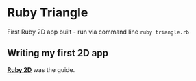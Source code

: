# Ruby Triangle
First Ruby 2D app built - run via command line `ruby triangle.rb`

## Writing my first 2D app
[**Ruby 2D**](https://www.ruby2d.com/learn/get-started/#write-your-first-2d-app) was the guide.